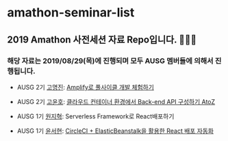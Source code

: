 # amathon-seminar-list

## 2019 Amathon 사전세션 자료 Repo입니다. 🥳🥳🥳

### 해당 자료는 2019/08/29(목)에 진행되며 모두 AUSG 멤버들에 의해서 진행됩니다.

- AUSG 2기 [고명진](https://github.com/rayleighko): [Amplify로 풀사이클 개발 체험하기](https://github.com/rayleighko/amathon-amplify-FCD)

- AUSG 2기 [고윤호](https://github.com/yoonhoGo): [클라우드 컨테이너 환경에서 Back-end API 구성하기 AtoZ](https://github.com/yoonhoGo/2019-amathon-session/blob/master/README.md)

- AUSG 1기 [원지혁](https://github.com/tonyfromundefined): Serverless Framework로 React배포하기

- AUSG 1기 [윤서현](https://github.com/seohyun0120): [CircleCI + ElasticBeanstalk을 활용한 React 배포 자동화]( https://github.com/seohyun0120/amathon-eb-circleci/blob/master/README.md/)
